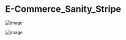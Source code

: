 # E-Commerce_Sanity_Stripe

![image](https://github.com/MunDo12138/E-Commerce_Sanity_Stripe/assets/66548936/01d36277-235d-4752-b74b-4b81566dcc73)

![image](https://github.com/MunDo12138/E-Commerce_Sanity_Stripe/assets/66548936/b80936f8-6e2c-4a39-9135-d6c77b484ebd)

